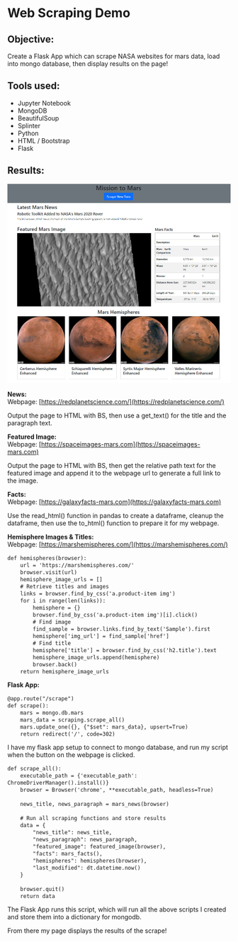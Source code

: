# Web Scraping Demo

## Objective:
Create a Flask App which can scrape NASA websites for mars data, load into mongo database, then display results on the page!

## Tools used:
- Jupyter Notebook
- MongoDB
- BeautifulSoup
- Splinter
- Python
- HTML / Bootstrap
- Flask

## Results:
![webpage_preview](https://github.com/Ryndine/web_scraping_demo/blob/main/resources/webpage_preview.jpg)

**News:**  
Webpage: [https://redplanetscience.com/](https://redplanetscience.com/)

Output the page to HTML with BS, then use a get_text() for the title and the paragraph text.

**Featured Image:**  
Webpage: [https://spaceimages-mars.com](https://spaceimages-mars.com)

Output the page to HTML with BS, then get the relative path text for the featured image and append it to the webpage url to generate a full link to the image.

**Facts:**  
Webpage: [https://galaxyfacts-mars.com](https://galaxyfacts-mars.com)

Use the read_html() function in pandas to create a dataframe, cleanup the dataframe, then use the to_html() function to prepare it for my webpage.

**Hemisphere Images & Titles:**  
Webpage: [https://marshemispheres.com/](https://marshemispheres.com/)

```
def hemispheres(browser):
    url = 'https://marshemispheres.com/'
    browser.visit(url)
    hemisphere_image_urls = []
    # Retrieve titles and images
    links = browser.find_by_css('a.product-item img')
    for i in range(len(links)):
        hemisphere = {}   
        browser.find_by_css('a.product-item img')[i].click()
        # Find image
        find_sample = browser.links.find_by_text('Sample').first
        hemisphere['img_url'] = find_sample['href']
        # Find title
        hemisphere['title'] = browser.find_by_css('h2.title').text
        hemisphere_image_urls.append(hemisphere)
        browser.back()
    return hemisphere_image_urls
```

**Flask App:**  
```
@app.route("/scrape")
def scrape():
    mars = mongo.db.mars
    mars_data = scraping.scrape_all()
    mars.update_one({}, {"$set": mars_data}, upsert=True)
    return redirect('/', code=302)
```
I have my flask app setup to connect to mongo database, and run my script when the button on the webpage is clicked.
```
def scrape_all():
    executable_path = {'executable_path': ChromeDriverManager().install()}
    browser = Browser('chrome', **executable_path, headless=True)

    news_title, news_paragraph = mars_news(browser)

    # Run all scraping functions and store results
    data = {
        "news_title": news_title,
        "news_paragraph": news_paragraph,
        "featured_image": featured_image(browser),
        "facts": mars_facts(),
        "hemispheres": hemispheres(browser),
        "last_modified": dt.datetime.now()
    }

    browser.quit()
    return data
```
The Flask App runs this script, which will run all the above scripts I created and store them into a dictionary for mongodb.

From there my page displays the results of the scrape!
